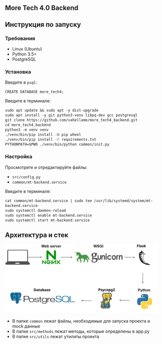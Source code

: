 ## More Tech 4.0 Backend

## Инструкция по запуску
### Требования

- Linux (Ubuntu)
- Python 3.5+
- PostgreSQL

### Установка
Введите в `psql`:

```
CREATE DATABASE more_tech4;
```

Введите в терминале:

```
sudo apt update && sudo apt -y dist-upgrade
sudo apt install -y git python3-venv libpq-dev gcc postgresql
git clone https://github.com/vahellame/more_tech4_backend.git
cd more_tech4_backend
python3 -m venv venv
./venv/bin/pip install -U pip wheel
./venv/bin/pip install -r requirements.txt
PYTHONPATH=$PWD ./venv/bin/python common/init.py
```


### Настройка

Просмотрите и отредактируйте файлы:
- `src/config.py`
- `common/mt-backend.service`

Введите в терминале:
```
cat common/mt-backend.service | sudo tee /usr/lib/systemd/system/mt-backend.service
sudo systemctl daemon-reload
sudo systemctl enable mt-backend.service
sudo systemctl start mt-backend.service
```

## Архитектура и стек

![Архитектура сервиса](common/sheme.jpg)

- В папке `common` лежат файлы, необходимые для запуска проекта и mock данные
- В папке `src/methods` лежат методы, которые определены в app.py
- В папке `src/utils` лежат утилиты проекта